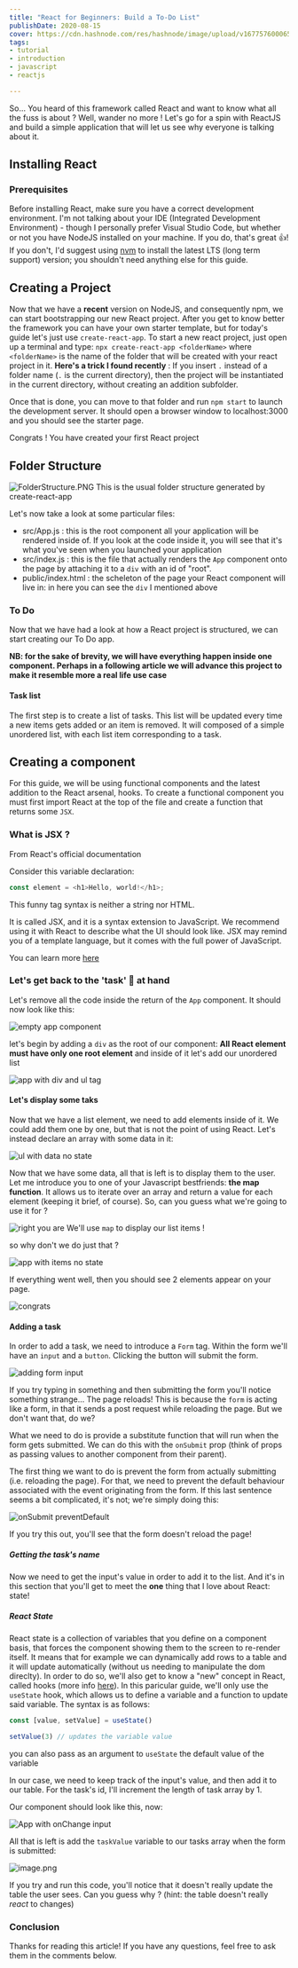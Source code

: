 ```yaml
---
title: "React for Beginners: Build a To-Do List"
publishDate: 2020-08-15
cover: https://cdn.hashnode.com/res/hashnode/image/upload/v1677576000659/7dc52a71-c9b8-4fed-b6a9-ba2faeaaaeaf.webp
tags: 
- tutorial
- introduction
- javascript
- reactjs

---
```


So...
You heard of this framework called React and want to know what all the fuss is about ? Well, wander no more ! Let's go for a spin with ReactJS and build a simple application that will let us see why everyone is talking about it.

## Installing React

### Prerequisites

Before installing React, make sure you have a correct development environment. I'm not talking about your IDE (Integrated Development Environment) - though I personally prefer Visual Studio Code, but whether or not you have NodeJS installed on your machine. If you do, that's great 👍! If you don't, I'd suggest using [nvm](https://github.com/nvm-sh/nvm) to install the latest LTS (long term support) version; you shouldn't need anything else for this guide.

## Creating a Project

Now that we have a **recent** version on NodeJS, and consequently npm, we can start bootstrapping our new React project. After you get to know better the framework you can have your own starter template, but for today's guide let's just use `create-react-app`. To start a new react project, just open up a terminal and type: `npx create-react-app <folderName>` where `<folderName>` is the name of the folder that will be created with your react project in it.
**Here's a trick I found recently** : If you insert `.` instead of a folder name (`.` is the current directory), then the project will be instantiated in the current directory, without creating an addition subfolder.

Once that is done, you can move to that folder and run `npm start` to launch the development server. It should open a browser window to localhost:3000 and you should see the starter page.

Congrats ! You have created your first React project

## Folder Structure


![FolderStructure.PNG](https://cdn.hashnode.com/res/hashnode/image/upload/v1597411603872/6l9tHWSz8.png)
This is the usual folder structure generated by create-react-app

Let's now take a look at some particular files:

- src/App.js : this is the root component all your application will be rendered inside of. If you look at the code inside it, you will see that it's what you've seen when you launched your application
- src/index.js : this is the file that actually renders the `App` component onto the page by attaching it to a `div` with an id of "root".
- public/index.html : the scheleton of the page your React component will live in: in here you can see the `div` I mentioned above

### To Do

Now that we have had a look at how a React project is structured, we can start creating our To Do app.

**NB: for the sake of brevity, we will have everything happen inside one component. Perhaps in a following article we will advance this project to make it resemble more a real life use case**

#### Task list

The first step is to create a list of tasks. This list will be updated every time a new items gets added or an item is removed. It will composed of a simple unordered list, with each list item corresponding to a task.

## Creating a component

For this guide, we will be using functional components and the latest addition to the React arsenal, hooks. To create a functional component you must first import React at the top of the file and create a function that returns some `JSX`.

### What is JSX ?

From React's official documentation

Consider this variable declaration:

```js
const element = <h1>Hello, world!</h1>;
```
This funny tag syntax is neither a string nor HTML.

It is called JSX, and it is a syntax extension to JavaScript. We recommend using it with React to describe what the UI should look like. JSX may remind you of a template language, but it comes with the full power of JavaScript.

You can learn more [here](https://reactjs.org/docs/introducing-jsx.html)

### Let's get back to the 'task' 🤣 at hand

Let's remove all the code inside the return of the `App` component. It should now look like this:

![empty app component](https://cdn.hashnode.com/res/hashnode/image/upload/v1597414689914/XlMMnaVw0.png)

let's begin by adding a `div` as the root of our component: **All React element must have only one root element** and inside of it let's add our unordered list


![app with div and ul tag](https://cdn.hashnode.com/res/hashnode/image/upload/v1597414589017/FrdzYdWpa.png)

#### Let's display some taks

Now that we have a list element, we need to add elements inside of it. We could add them one by one, but that is not the point of using React. Let's instead declare an array with some data in it:


![ul with data no state](https://cdn.hashnode.com/res/hashnode/image/upload/v1597414874885/EJyk2JrSJ.png)

Now that we have some data, all that is left is to display them to the user. Let me introduce you to one of your Javascript bestfriends: **the map function**. It allows us to iterate over an array and return a value for each element (keeping it brief, of course). So, can you guess what we're going to use it for ?

![right you are](https://media.giphy.com/media/U56VoSyFD8MFcie2k8/giphy.gif) We'll use `map` to display our  list items !

so why don't we do just that ?

![app with items no state](https://cdn.hashnode.com/res/hashnode/image/upload/v1597421004860/ouR1gXFSE.png)

If everything went well, then you should see 2 elements appear on your page.

![congrats](https://media.giphy.com/media/XreQmk7ETCak0/giphy.gif)

#### Adding a task

In order to add a task, we need to introduce a `Form` tag. Within the form we'll have an `input` and a `button`. Clicking the button will submit the form.

![adding form input](https://cdn.hashnode.com/res/hashnode/image/upload/v1597423178884/eKDC5Bv5N.png)

If you try typing in something and then submitting the form you'll notice something strange... The page reloads! This is because the `form` is acting like a form, in that it sends a post request while reloading the page. But we don't want that, do we?

What we need to do is provide a substitute function that will run when the form gets submitted. We can do this with the `onSubmit` prop (think of props as passing values to another component from their parent).

The first thing we want to do is prevent the form from actually submitting (i.e. reloading the page). For that, we need to prevent the default behaviour associated with the event originating from the form. If this last sentence seems a bit complicated, it's not; we're simply doing this:

![onSubmit preventDefault](https://cdn.hashnode.com/res/hashnode/image/upload/v1597490032250/qq8EIdkqv.png)

If you try this out, you'll see that the form doesn't reload the page!

##### Getting the task's name

Now we need to get the input's value in order to add it to the list. And it's in this section that you'll get to meet the **one** thing that I love about React: state! 

##### React State

React state is a collection of variables that you define on  a component basis, that forces the component showing them to the screen to re-render itself. It means that for example we can dynamically add rows to a table and it will update automatically (without us needing to manipulate the dom direclty). In order to do so, we'll also get to know a "new" concept in React, called hooks (more info [here](https://reactjs.org/docs/hooks-intro.html)). In this paricular guide, we'll only use the `useState` hook, which allows us to define a variable and a function to update said variable. The syntax is as follows:

```js
const [value, setValue] = useState()

setValue(3) // updates the variable value
```

you can also pass as an argument to `useState` the default value of the variable

In our case, we need to keep track of the input's value, and then add it to our table. For the task's id, I'll increment the length of task array by 1.

Our component should look like this, now:

![App with onChange input](https://cdn.hashnode.com/res/hashnode/image/upload/v1597502204110/NI61Yls6T.png)

All that is left is add the `taskValue` variable to our tasks array when the form is submitted:

![image.png](https://cdn.hashnode.com/res/hashnode/image/upload/v1597502349666/Mj6V6f1TE.png)

If you try and run this code, you'll notice that it doesn't really update the table the user sees. Can you guess why ? (hint: the table doesn't really *react* to changes)

### Conclusion

Thanks for reading this article! If you have any questions, feel free to ask them in the comments below.